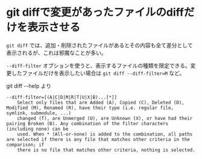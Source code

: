# git diffで変更があったファイルのdiffだけを表示させる

`git diff` では、追加・削除されたファイルがあるとその内容も全て差分として表示されるが、これは邪魔なことが多い。

`--diff-filter` オプションを使うと、表示するファイルの種類を限定できる。変更したファイルだけを表示したい場合は `git diff --diff-filter=M` など。

git diff --help より
```
--diff-filter=[(A|C|D|M|R|T|U|X|B)...[*]]
    Select only files that are Added (A), Copied (C), Deleted (D), Modified (M), Renamed (R), have their type (i.e. regular file, symlink, submodule, ...)
    changed (T), are Unmerged (U), are Unknown (X), or have had their pairing Broken (B). Any combination of the filter characters (including none) can be
    used. When * (All-or-none) is added to the combination, all paths are selected if there is any file that matches other criteria in the comparison; if
    there is no file that matches other criteria, nothing is selected.
```
